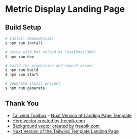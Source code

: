# Metric Display Landing Page

## Build Setup

```bash
# install dependencies
$ npm run install

# serve with hot reload at localhost:3000
$ npm run dev

# build for production and launch server
$ npm run build
$ npm run start

# generate static project
$ npm run generate
```

## Thank You
- [Tailwind Toolbox](https://www.tailwindtoolbox.com/) - [Nuxt Version of Landing Page Template](https://www.tailwindtoolbox.com/templates/landing-page)
- [Hero vector created by freepik.com](https://www.freepik.com/free-vector/isometric-education-illustration_3940819.htm#page=1&query=isometric%20plane&position=1)
- [Background vector created by freepik.com](https://www.freepik.com/free-photos-vectors/background)
- [Nuxt Version of the Tailwind Template Landing Page](https://github.com/Vannsl/tailwind-landing-page-nuxt)